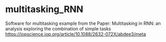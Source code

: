 # multitasking_RNN
Software for multitasking example from the 
Paper: Multitasking in RNN: an analysis exploring the combination of simple tasks
https://iopscience.iop.org/article/10.1088/2632-072X/abdee3/meta
